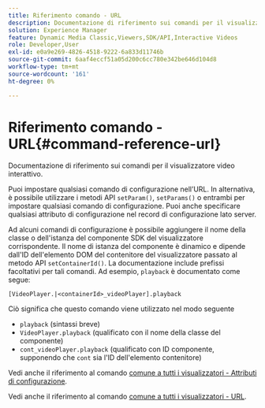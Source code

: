 ```yaml
---
title: Riferimento comando - URL
description: Documentazione di riferimento sui comandi per il visualizzatore video interattivo.
solution: Experience Manager
feature: Dynamic Media Classic,Viewers,SDK/API,Interactive Videos
role: Developer,User
exl-id: e0a9e269-4826-4518-9222-6a833d11746b
source-git-commit: 6aaf4eccf51a05d200c6cc780e342be646d104d8
workflow-type: tm+mt
source-wordcount: '161'
ht-degree: 0%

---
```


# Riferimento comando - URL{#command-reference-url}

Documentazione di riferimento sui comandi per il visualizzatore video interattivo.

Puoi impostare qualsiasi comando di configurazione nell’URL. In alternativa, è possibile utilizzare i metodi API `setParam()`, `setParams()` o entrambi per impostare qualsiasi comando di configurazione. Puoi anche specificare qualsiasi attributo di configurazione nel record di configurazione lato server.

Ad alcuni comandi di configurazione è possibile aggiungere il nome della classe o dell&#39;istanza del componente SDK del visualizzatore corrispondente. Il nome di istanza del componente è dinamico e dipende dall&#39;ID dell&#39;elemento DOM del contenitore del visualizzatore passato al metodo API `setContainerId()`. La documentazione include prefissi facoltativi per tali comandi. Ad esempio, `playback` è documentato come segue:

```
[VideoPlayer.|<containerId>_videoPlayer].playback
```

Ciò significa che questo comando viene utilizzato nel modo seguente

* `playback` (sintassi breve)
* `VideoPlayer.playback` (qualificato con il nome della classe del componente)
* `cont_videoPlayer.playback` (qualificato con ID componente, supponendo che `cont` sia l&#39;ID dell&#39;elemento contenitore)

Vedi anche il riferimento al comando [comune a tutti i visualizzatori - Attributi di configurazione](../../../r-html5-viewer-20-cmdref-configattrib/r-html5-viewer-20-cmdref-configattrib.md#concept-850e0f2c49b949deb7cfbfd330d329bd).

Vedi anche il riferimento al comando [comune a tutti i visualizzatori - URL](../../../c-html5-viewer-20-cmdref-url/c-html5-viewer-20-cmdref-url.md#concept-9b337f349b7b406b8c33c7ee96b3e226).
